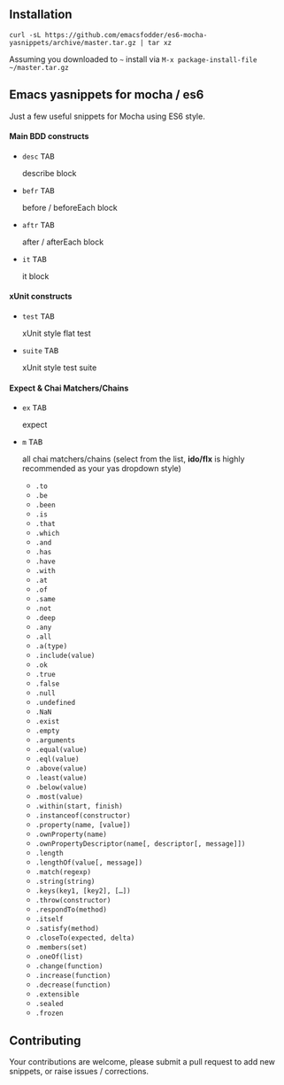 ## Installation

```
curl -sL https://github.com/emacsfodder/es6-mocha-yasnippets/archive/master.tar.gz | tar xz
```

Assuming you downloaded to `~` install via `M-x package-install-file`
`~/master.tar.gz`

## Emacs yasnippets for mocha / es6

Just a few useful snippets for Mocha using ES6 style.

#### Main BDD constructs

- `desc` <kbd>TAB</kbd>

    describe block

- `befr` <kbd>TAB</kbd>

    before / beforeEach block

- `aftr` <kbd>TAB</kbd>

    after / afterEach block

- `it` <kbd>TAB</kbd>

    it block

#### xUnit constructs

- `test` <kbd>TAB</kbd>

    xUnit style flat test

- `suite` <kbd>TAB</kbd>

    xUnit style test suite

#### Expect & Chai Matchers/Chains

- `ex` <kbd>TAB</kbd>

    expect

- `m` <kbd>TAB</kbd>

    all chai matchers/chains (select from the list, **ido/flx** is highly
    recommended as your yas dropdown style)

    - `.to`
    - `.be`
    - `.been`
    - `.is`
    - `.that`
    - `.which`
    - `.and`
    - `.has`
    - `.have`
    - `.with`
    - `.at`
    - `.of`
    - `.same`
    - `.not`
    - `.deep`
    - `.any`
    - `.all`
    - `.a(type)`
    - `.include(value)`
    - `.ok`
    - `.true`
    - `.false`
    - `.null`
    - `.undefined`
    - `.NaN`
    - `.exist`
    - `.empty`
    - `.arguments`
    - `.equal(value)`
    - `.eql(value)`
    - `.above(value)`
    - `.least(value)`
    - `.below(value)`
    - `.most(value)`
    - `.within(start, finish)`
    - `.instanceof(constructor)`
    - `.property(name, [value])`
    - `.ownProperty(name)`
    - `.ownPropertyDescriptor(name[, descriptor[, message]])`
    - `.length`
    - `.lengthOf(value[, message])`
    - `.match(regexp)`
    - `.string(string)`
    - `.keys(key1, [key2], […])`
    - `.throw(constructor)`
    - `.respondTo(method)`
    - `.itself`
    - `.satisfy(method)`
    - `.closeTo(expected, delta)`
    - `.members(set)`
    - `.oneOf(list)`
    - `.change(function)`
    - `.increase(function)`
    - `.decrease(function)`
    - `.extensible`
    - `.sealed`
    - `.frozen`

## Contributing

Your contributions are welcome, please submit a pull request to add
new snippets, or raise issues / corrections.
